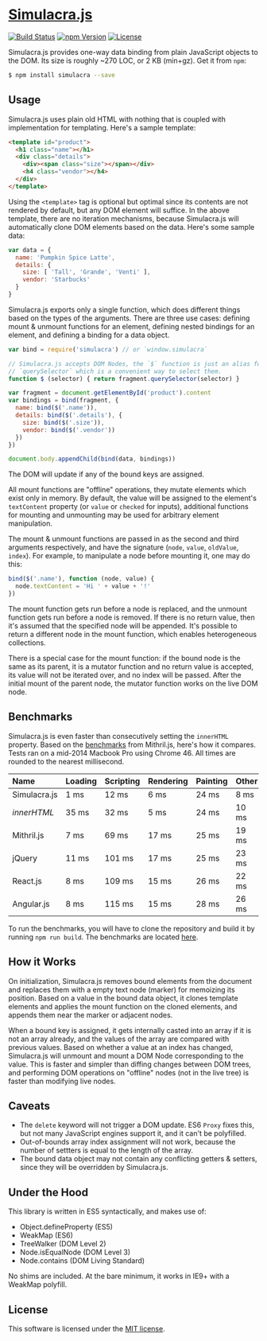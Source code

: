 # [Simulacra.js](http://simulacra.js.org/)

[![Build Status](https://img.shields.io/travis/0x8890/simulacra/master.svg?style=flat-square)](https://travis-ci.org/0x8890/simulacra)
[![npm Version](https://img.shields.io/npm/v/simulacra.svg?style=flat-square)](https://www.npmjs.com/package/simulacra)
[![License](https://img.shields.io/npm/l/simulacra.svg?style=flat-square)](https://raw.githubusercontent.com/0x8890/simulacra/master/LICENSE)

Simulacra.js provides one-way data binding from plain JavaScript objects to the DOM. Its size is roughly ~270 LOC, or 2 KB (min+gz). Get it from `npm`:

```sh
$ npm install simulacra --save
```


## Usage

Simulacra.js uses plain old HTML with nothing that is coupled with implementation for templating. Here's a sample template:

```html
<template id="product">
  <h1 class="name"></h1>
  <div class="details">
    <div><span class="size"></span></div>
    <h4 class="vendor"></h4>
  </div>
</template>
```

Using the `<template>` tag is optional but optimal since its contents are not rendered by default, but any DOM element will suffice. In the above template, there are no iteration mechanisms, because Simulacra.js will automatically clone DOM elements based on the data. Here's some sample data:

```js
var data = {
  name: 'Pumpkin Spice Latte',
  details: {
    size: [ 'Tall', 'Grande', 'Venti' ],
    vendor: 'Starbucks'
  }
}
```

Simulacra.js exports only a single function, which does different things based on the types of the arguments. There are three use cases: defining mount & unmount functions for an element, defining nested bindings for an element, and defining a binding for a data object.

```js
var bind = require('simulacra') // or `window.simulacra`

// Simulacra.js accepts DOM Nodes, the `$` function is just an alias for
// `querySelector` which is a convenient way to select them.
function $ (selector) { return fragment.querySelector(selector) }

var fragment = document.getElementById('product').content
var bindings = bind(fragment, {
  name: bind($('.name')),
  details: bind($('.details'), {
    size: bind($('.size')),
    vendor: bind($('.vendor'))
  })
})

document.body.appendChild(bind(data, bindings))
```

The DOM will update if any of the bound keys are assigned.

All mount functions are "offline" operations, they mutate elements which exist only in memory. By default, the value will be assigned to the element's `textContent` property (or `value` or `checked` for inputs), additional functions for mounting and unmounting may be used for arbitrary element manipulation.

The mount & unmount functions are passed in as the second and third arguments respectively, and have the signature (`node`, `value`, `oldValue`, `index`). For example, to manipulate a node before mounting it, one may do this:

```js
bind($('.name'), function (node, value) {
  node.textContent = 'Hi ' + value + '!'
})
```

The mount function gets run before a node is replaced, and the unmount function gets run before a node is removed. If there is no return value, then it's assumed that the specified node will be appended. It's possible to return a different node in the mount function, which enables heterogeneous collections.

There is a special case for the mount function: if the bound node is the same as its parent, it is a mutator function and no return value is accepted, its value will not be iterated over, and no index will be passed. After the initial mount of the parent node, the mutator function works on the live DOM node.


## Benchmarks

Simulacra.js is even faster than consecutively setting the `innerHTML` property. Based on the [benchmarks](https://lhorie.github.io/mithril/benchmarks.html) from Mithril.js, here's how it compares. Tests ran on a mid-2014 Macbook Pro using Chrome 46. All times are rounded to the nearest millisecond.

| Name              | Loading  | Scripting  | Rendering  | Painting  | Other  |
|:------------------|:---------|:-----------|:-----------|:----------|:-------|
| Simulacra.js      | 1 ms     | 12 ms      | 6 ms       | 24 ms     | 8 ms   |
| *innerHTML*       | 35 ms    | 32 ms      | 5 ms       | 24 ms     | 10 ms  |
| Mithril.js        | 7 ms     | 69 ms      | 17 ms      | 25 ms     | 19 ms  |
| jQuery            | 11 ms    | 101 ms     | 17 ms      | 25 ms     | 23 ms  |
| React.js          | 8 ms     | 109 ms     | 15 ms      | 26 ms     | 22 ms  |
| Angular.js        | 8 ms     | 115 ms     | 15 ms      | 28 ms     | 26 ms  |

To run the benchmarks, you will have to clone the repository and build it by running `npm run build`. The benchmarks are located [here](https://github.com/0x8890/simulacra/tree/master/benchmark).


## How it Works

On initialization, Simulacra.js removes bound elements from the document and replaces them with a empty text node (marker) for memoizing its position. Based on a value in the bound data object, it clones template elements and applies the mount function on the cloned elements, and appends them near the marker or adjacent nodes.

When a bound key is assigned, it gets internally casted into an array if it is not an array already, and the values of the array are compared with previous values. Based on whether a value at an index has changed, Simulacra.js will unmount and mount a DOM Node corresponding to the value. This is faster and simpler than diffing changes between DOM trees, and performing DOM operations on "offline" nodes (not in the live tree) is faster than modifying live nodes.


## Caveats

- The `delete` keyword will not trigger a DOM update. ES6 `Proxy` fixes this, but not many JavaScript engines support it, and it can't be polyfilled.
- Out-of-bounds array index assignment will not work, because the number of settters is equal to the length of the array.
- The bound data object may not contain any conflicting getters & setters, since they will be overridden by Simulacra.js.


## Under the Hood

This library is written in ES5 syntactically, and makes use of:

- Object.defineProperty (ES5)
- WeakMap (ES6)
- TreeWalker (DOM Level 2)
- Node.isEqualNode (DOM Level 3)
- Node.contains (DOM Living Standard)

No shims are included. At the bare minimum, it works in IE9+ with a WeakMap polyfill.


## License

This software is licensed under the [MIT license](https://raw.githubusercontent.com/0x8890/simulacra/master/LICENSE).
